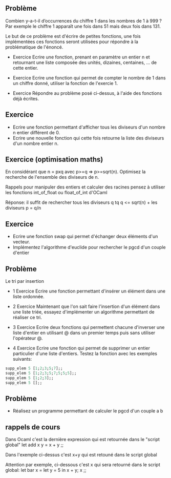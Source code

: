 ## Problème

Combien y-a-t-il d’occurrences du chiffre 1 dans les nombres de 1 à 999 ? Par exemple le chiffre 1 apparaît une fois dans 51 mais deux fois dans 131.

Le but de ce problème est d'écrire de petites fonctions, une fois implémentées ces fonctions seront utilisées pour répondre à la problématique de l'énoncé.

 - Exercice
Ecrire une fonction, prenant en paramètre un entier n et retournant une liste composée des unités, dizaines, centaines, ... de cette entier.

 - Exercice 
Ecrire une fonction qui permet de compter le nombre de 1 dans un chiffre donné, utiliser la fonction de l'exercie 1.

 - Exercice
Répondre au problème posé ci-dessus, à l'aide des fonctions déjà écrites.

## Exercice
 - Ecrire une fonction permettant d'afficher tous les diviseurs d'un nombre n entier différent de 0.
 - Ecrire une nouvelle fonction qui cette fois retourne la liste des diviseurs d'un nombre entier n.
 
## Exercice (optimisation maths)
En considérant que n = pxq avec p>=q => p>=sqrt(n). Optimisez la recherche de l'ensemble des diviseurs de n.

Rappels pour manipuler des entiers et calculer des racines pensez à utiliser les fonctions int_of_float ou float_of_int d'OCaml

Réponse: il suffit de rechercher tous les diviseurs q tq q <= sqrt(n) + les diviseurs p = q/n

## Exercice
 - Ecrire une fonction swap qui permet d'échanger deux éléments d'un vecteur.
 - Implémentez l'algorithme d'euclide pour rechercher le pgcd d'un couple d'entier

## Problème 
Le tri par insertion 

 - 1 Exercice 
Ecrire une fonction permettant d'insérer un élément dans une liste ordonnée.

 - 2 Exercice 
Maintenant que l'on sait faire l'insertion d'un élément dans une liste triée, essayez d'implémenter un algorithme permettant de réaliser ce tri.

- 3 Exercice
Ecrire deux fonctions qui permettent chacune d'inverser une liste d'entier en utilisant @ dans un premier temps puis sans utiliser l'opérateur @.

- 4 Exercice
Ecrire une fonction qui permet de supprimer un entier particulier d'une liste d'entiers. Testez la fonction avec les exemples suivants:
``` ocaml
supp_elem 5 [1;2;3;5;7];;
supp_elem 5 [1;2;3;5;7;5;5;5];;
supp_elem 5 [1;2;3];;
supp_elem 5 [];;
```

## Problème 
- Réalisez un programme permettant de calculer le pgcd d'un couple a b

## rappels de cours

Dans Ocaml c'est la dernière expression qui est retournée dans le "script global"
let add x y = x + y ;; 

Dans l'exemple ci-dessus c'est x+y qui est retouné dans le script global

Attention par exemple, ci-dessous c'est x qui sera retourné dans le script global:
let bar x = let y = 5 in x + y; x ;; 


